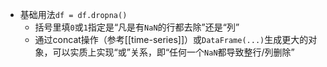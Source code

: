 - 基础用法`df = df.dropna()`
  - 括号里填`0`或`1`指定是“凡是有`NaN`的行都去除”还是“列”
  - 通过concat操作（参考[[time-series]]）或`DataFrame(...)`生成更大的对象，可以实质上实现“或”关系，即“任何一个`NaN`都导致整行/列删除”